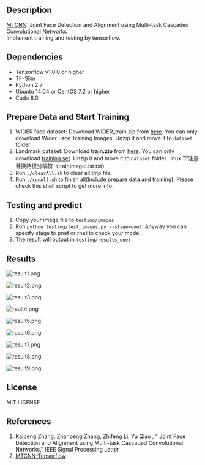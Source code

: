 ## Description
[MTCNN](https://kpzhang93.github.io/MTCNN_face_detection_alignment/): Joint Face Detection and Alignment using Multi-task Cascaded Convolutional Networks    
Implement training and testing by tensorflow. 

## Dependencies
* Tensorflow v1.0.0 or higher
* TF-Slim
* Python 2.7
* Ubuntu 14.04 or CentOS 7.2 or higher
* Cuda 8.0

## Prepare Data and Start Training
1. WIDER face dataset: Download WIDER_train.zip from [here](http://mmlab.ie.cuhk.edu.hk/projects/WIDERFace/). You can only download Wider Face Training Images. Unzip it and move it to `dataset` folder.
2. Landmark dataset: Download **train.zip** from [here](http://mmlab.ie.cuhk.edu.hk/archive/CNN_FacePoint.htm). You can only download [training set](http://mmlab.ie.cuhk.edu.hk/archive/CNN/data/train.zip). Unzip it and move it to `dataset` folder. linux 下注意替换路径分隔符（trainImageList.txt）
3. Run `./clearAll.sh` to clear all tmp file.
4. Run `./runAll.sh` to finish all(Include prepare data and training). Please check this shell script to get more info.

## Testing and predict
1. Copy your image file to `testing/images`
2. Run `python testing/test_images.py --stage=onet`. Anyway you can specify stage to pnet or rnet to check your model.
3. The result will output in `testing/results_onet`

## Results

![result1.png](https://i.loli.net/2017/08/30/59a6b65b3f5e1.png)

![result2.png](https://i.loli.net/2017/08/30/59a6b6b4efcb1.png)

![result3.png](https://i.loli.net/2017/08/30/59a6b6f7c144d.png)

![reult4.png](https://i.loli.net/2017/08/30/59a6b72b38b09.png)

![result5.png](https://i.loli.net/2017/08/30/59a6b76445344.png)

![result6.png](https://i.loli.net/2017/08/30/59a6b79d5b9c7.png)

![result7.png](https://i.loli.net/2017/08/30/59a6b7d82b97c.png)

![result8.png](https://i.loli.net/2017/08/30/59a6b7ffad3e2.png)

![result9.png](https://i.loli.net/2017/08/30/59a6b843db715.png)

## License
MIT LICENSE

## References
1. Kaipeng Zhang, Zhanpeng Zhang, Zhifeng Li, Yu Qiao , " Joint Face Detection and Alignment using Multi-task Cascaded Convolutional Networks," IEEE Signal Processing Letter
2. [MTCNN-Tensorflow](https://github.com/AITTSMD/MTCNN-Tensorflow)

